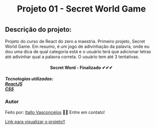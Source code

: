 <h1 align="center"> Projeto 01 - Secret World Game<h1>
<h2>Descrição do projeto:</h2>
<p> 
Projeto do curso de React do zero a maestria. Primeiro projeto, Secret World Game. Em resumo, é um jogo de adivinhação da palavra, onde eu dou uma dica de qual categoria está e o usuário terá que adicionar letras até adivinhar qual a palavra correta. O usuário tem até 3 tentativas.
</p>

<h4 align="center">Secret Word - Finalizado ✔✔✔</h4>

 <h5> Tecnologias utilizadas: </br>
 <a href="https://pt-br.reactjs.org/">ReactJS</a> </br>
 <a href="https://www.w3schools.com/css/default.asp">CSS</a>
 </h5>

 <h3>Autor</h3>
 <p>Feito por: <a href="https://www.linkedin.com/in/itallo-vasconcelos-7441b4158/" target="_blank">Itallo Vasconcelos</a> 👋🏽 Entre em contato! </p>
 
 <a align="center" href = "https://secret-word-game-itallo.netlify.app/"> Link para visualizar o projeto!!</a>
